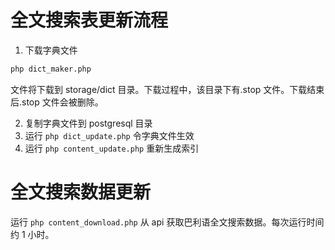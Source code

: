 # 全文搜索表更新流程

1. 下载字典文件

```bash
php dict_maker.php
```

文件将下载到 storage/dict 目录。下载过程中，该目录下有.stop 文件。下载结束后.stop 文件会被删除。

2. 复制字典文件到 postgresql 目录
3. 运行 `php dict_update.php` 令字典文件生效
4. 运行 `php content_update.php` 重新生成索引

# 全文搜索数据更新

运行 `php content_download.php` 从 api 获取巴利语全文搜索数据。每次运行时间约 1 小时。
